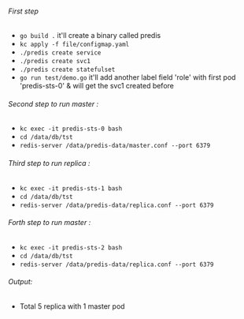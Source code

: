 
###### First step
* `go build .` it'll create a binary called predis
* `kc apply -f file/configmap.yaml`
* `./predis create service`
* `./predis create svc1`
* `./predis create statefulset`
* `go run test/demo.go` it'll add another label field 'role' with first pod 'predis-sts-0' 
   & will get the svc1 created before



###### Second step to run master :
* `kc exec -it predis-sts-0 bash`
* `cd /data/db/tst`
* `redis-server /data/predis-data/master.conf --port 6379`

###### Third step to run replica :
* `kc exec -it predis-sts-1 bash`
* `cd /data/db/tst`
* `redis-server /data/predis-data/replica.conf --port 6379`

###### Forth step to run master :
* `kc exec -it predis-sts-2 bash`
* `cd /data/db/tst`
* `redis-server /data/predis-data/replica.conf --port 6379`


###### Output:
* Total 5 replica with 1 master pod 
